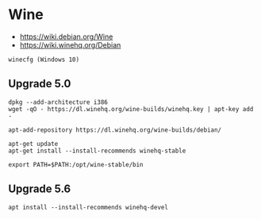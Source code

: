 # Wine

- https://wiki.debian.org/Wine
- https://wiki.winehq.org/Debian

```
winecfg (Windows 10)
```

## Upgrade 5.0

```
dpkg --add-architecture i386 
wget -qO - https://dl.winehq.org/wine-builds/winehq.key | apt-key add -

apt-add-repository https://dl.winehq.org/wine-builds/debian/

apt-get update
apt-get install --install-recommends winehq-stable

export PATH=$PATH:/opt/wine-stable/bin

```
## Upgrade 5.6

```
apt install --install-recommends winehq-devel
```
